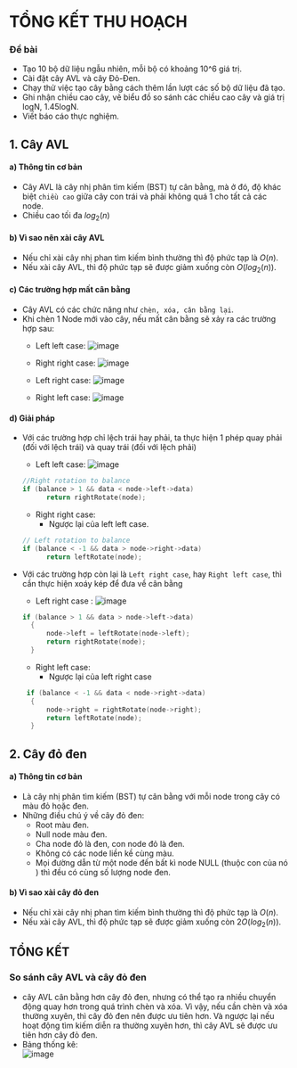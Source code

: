 # TỔNG KẾT THU HOẠCH #

### Đề bài ###
- Tạo 10 bộ dữ liệu ngẫu nhiên, mỗi bộ có khoảng 10^6 giá trị.
- Cài đặt cây AVL và cây Đỏ-Đen.
- Chạy thử việc tạo cây bằng cách thêm lần lượt các số bộ dữ liệu đã tạo.
- Ghi nhận chiều cao cây, vẽ biểu đồ so sánh các chiều cao cây và giá trị logN, 1.45logN. 
- Viết báo cáo thực nghiệm.

## 1. Cây AVL ##
#### a) Thông tin cơ bản ####
- Cây AVL là cây nhị phân tìm kiếm (BST) tự cân bằng, mà ở đó, độ khác biệt ``` chiều cao ``` giữa cây con trái và phải không quá 1 cho tất cả các node.
- Chiều cao tối đa $log_2(n)$ 
#### b) Vì sao nên xài cây AVL ####
- Nếu chỉ xài cây nhị phan tìm kiếm bình thường thì độ phức tạp là $O(n)$.
- Nếu xài cây AVL, thì độ phức tạp sẽ được giảm xuống còn $O(log_2(n))$.
#### c) Các trường hợp mất cân bằng ####
- Cây AVL có các chức năng như ``` chèn, xóa, cân bằng lại ```.
- Khi chèn 1 Node mới vào cây, nếu mất cân bằng sẽ xảy ra các trường hợp sau:
  - Left left case:
  ![image](https://github.com/PeanutButter6996/IT003/assets/109911533/76499384-406a-471c-9225-5ad69ec1daa4)
  
  - Right right case:
  ![image](https://github.com/PeanutButter6996/IT003/assets/109911533/81c7fcb8-f27e-480b-9a6b-ffc8702fdc1b)
  
  - Left right case:
  ![image](https://github.com/PeanutButter6996/IT003/assets/109911533/e7b91d99-5b38-47fe-b06a-819300a0465e)

  - Right left case:
  ![image](https://github.com/PeanutButter6996/IT003/assets/109911533/48d39a63-4114-4282-9ee4-aa3c64cf6fdf)

#### d) Giải pháp ####
- Với các trường hợp chỉ lệch trái hay phải, ta thực hiện 1 phép quay phải (đối với lệch trái) và quay trái (đối với lệch phải)
  - Left left case:
  ![image](https://github.com/PeanutButter6996/IT003/assets/109911533/ee1c3b7c-a782-4572-9c51-8428ddcbb12a)
  ```cpp
  //Right rotation to balance
  if (balance > 1 && data < node->left->data)
        return rightRotate(node);
  ```
  
  - Right right case:
    - Ngược lại của left left case.
  ```cpp
  // Left rotation to balance
  if (balance < -1 && data > node->right->data)
        return leftRotate(node);
  ```
  
- Với các trường hợp còn lại là ``` Left right case ```, hay ```Right left case```, thì cần thực hiện xoáy kép để đưa về cân bằng
  - Left right case :
  ![image](https://github.com/PeanutButter6996/IT003/assets/109911533/717bb77e-997b-4f83-8df3-24f2b4810488)
  ```cpp
  if (balance > 1 && data > node->left->data)
    {
        node->left = leftRotate(node->left);
        return rightRotate(node);
    }
  ```

  - Right left case:
    - Ngược lại của left right case
  ```cpp
   if (balance < -1 && data < node->right->data)
    {
        node->right = rightRotate(node->right);
        return leftRotate(node);
    }
   ```
 
## 2. Cây đỏ đen ##
#### a) Thông tin cơ bản ####
- Là cây nhị phân tìm kiếm (BST) tự cân bằng với mỗi node trong cây có màu đỏ hoặc đen.
- Những điều chú ý về cây đỏ đen:
  - Root màu đen.
  - Null node màu đen.
  - Cha node đỏ là đen, con node đỏ là đen.
  - Không có các node liền kề cùng màu.
  - Mọi đường dẫn từ một node đến bất kì node NULL (thuộc con của nó ) thì đều có cùng số lượng node đen.
#### b) Vì sao xài cây đỏ đen ####
- Nếu chỉ xài cây nhị phan tìm kiếm bình thường thì độ phức tạp là $O(n)$.
- Nếu xài cây AVL, thì độ phức tạp sẽ được giảm xuống còn $2O(log_2(n))$.

## TỔNG KẾT ##
### So sánh cây AVL và cây đỏ đen ### 
- cây AVL cân bằng hơn cây đỏ đen, nhưng có thể tạo ra nhiều chuyển động quay hơn trong quá trình chèn và xóa. Vì vậy, nếu cần chèn và xóa thường xuyên, thì cây đỏ đen nên được ưu tiên hơn. Và ngược lại nếu hoạt động tìm kiếm diễn ra thường xuyên hơn, thì cây AVL sẽ được ưu tiên hơn cây đỏ đen.
- Bảng thống kê:</br >
![image](https://github.com/PeanutButter6996/IT003/assets/109911533/4a446fb1-558a-4320-9faa-6e446a039e71)
